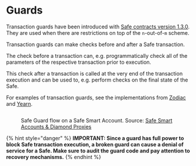 # Guards

Transaction guards have been introduced with [Safe contracts version 1.3.0](https://github.com/safe-global/safe-contracts/blob/v1.3.0/CHANGELOG.md). They are used when there are restrictions on top of the `n`-out-of-`m` scheme.

Transaction guards can make checks before and after a Safe transaction.

The check before a transaction can, e.g. programmatically check all of the parameters of the respective transaction prior to execution.

This check after a transaction is called at the very end of the transaction execution and can be used to, e.g. perform checks on the final state of the Safe.

For examples of transaction guards, see the implementations from [Zodiac](https://github.com/gnosis/zodiac-guard-scope) and [Yearn](https://mirror.xyz/yearn-finance-engineering.eth/9uInM_sCrogPBs5qkFSNF6qe-32-0XLN5bty5wKLVqU).

<figure><img src="https://user-images.githubusercontent.com/9806858/234941573-736dd09d-9ca6-4233-b74d-84cdb7d310e4.jpg" alt=""><figcaption><p>Safe Guard flow on a Safe Smart Account. Source: <a href="https://safe.mirror.xyz/P83_rVQuUQJAM-SnMpWvsHlN8oLnCeSncD1txyMDqpE">Safe Smart Accounts & Diamond Proxies</a></p></figcaption></figure>

{% hint style="danger" %}
**IMPORTANT: Since a guard has full power to block Safe transaction execution, a broken guard can cause a denial of service for a Safe. Make sure to audit the guard code and pay attention to recovery mechanisms.**
{% endhint %}
